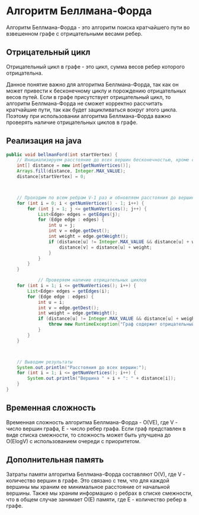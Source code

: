 # Алгоритм Беллмана-Форда

Алгоритм Беллмана-Форда - это алгоритм поиска кратчайшего пути во взвешенном графе с отрицательными весами ребер.

## Отрицательный цикл

Отрицательный цикл в графе - это цикл, сумма весов ребер которого отрицательна. 

Данное понятие важно для алгоритма Беллмана-Форда, так как он может привести к бесконечному циклу и порождению отрицательных весов путей. Если в графе присутствует отрицательный цикл, то алгоритм Беллмана-Форда не сможет корректно рассчитать кратчайшие пути, так как будет зацикливаться вокруг этого цикла. Поэтому при использовании алгоритма Беллмана-Форда важно проверять наличие отрицательных циклов в графе.

## Реализация на java

```java
public void bellmanFord(int startVertex) {
    // Инициализируем расстояние до всех вершин бесконечностью, кроме стартовой вершины
    int[] distance = new int[getNumVertices()];
    Arrays.fill(distance, Integer.MAX_VALUE);
    distance[startVertex] = 0;



    // Проходим по всем ребрам V-1 раз и обновляем расстояния до вершин
    for (int i = 0; i < getNumVertices() - 1; i++) {
        for (int j = 1; j <= getNumVertices(); j++) {
            List<Edge> edges = getEdges(j);
            for (Edge edge : edges) {
                int u = j;
                int v = edge.getDest();
                int weight = edge.getWeight();
                if (distance[u] != Integer.MAX_VALUE && distance[u] + weight < distance[v]) {
                    distance[v] = distance[u] + weight;
                }
            }
        }
    }

            // Проверяем наличие отрицательных циклов
    for (int i = 1; i <= getNumVertices(); i++) {
        List<Edge> edges = getEdges(i);
        for (Edge edge : edges) {
            int u = i;
            int v = edge.getDest();
            int weight = edge.getWeight();
            if (distance[u] != Integer.MAX_VALUE && distance[u] + weight < distance[v]) {
                throw new RuntimeException("Граф содержит отрицательный цикл!");
            }
        }
    }



    // Выводим результаты
    System.out.println("Расстояния до всех вершин:");
    for (int i = 1; i <= getNumVertices(); i++) {
        System.out.println("Вершина " + i + ": " + distance[i]);
    }
}
```

## Временная сложность

Временная сложность алгоритма Беллмана-Форда - O(VE), где V - число вершин графа, E - число ребер графа. Если граф представлен в виде списка смежности, то сложность может быть улучшена до O(ElogV) с использованием очереди с приоритетом.

## Дополнительная память

Затраты памяти алгоритма Беллмана-Форда составляют O(V), где V - количество вершин в графе. Это связано с тем, что для каждой вершины мы храним ее минимальное расстояние от начальной вершины. Также мы храним информацию о ребрах в списке смежности, что в общем случае занимает O(E) памяти, где E - количество ребер в графе.

